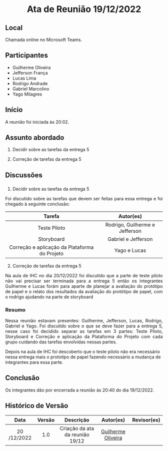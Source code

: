 <h1 align="center">Ata de Reunião 19/12/2022</h1>

## Local

Chamada online no Microsoft Teams.

## Participantes
- Guilherme Oliveira
- Jefferson França 
- Lucas Lima
- Rodrigo Andrade
- Gabriel Marcolino
- Yago Milagres

## Início

A reunião foi iniciada às 20:02.

## Assunto abordado

1. Decidir sobre as tarefas da entrega 5

2. Correção de tarefas da entrega 5

## Discussões

### 

1. Decidir sobre as tarefas da entrega 5
<p style="text-align: justify;">Foi discutido sobre as tarefas que devem ser feitas para essa entrega e foi chegado à seguinte conclusão:</p>

|                     Tarefa                      |      Autor(es)      |     
| :---------------------------------------------: | :-----------------: | 
| Teste Piloto | Rodrigo, Guilherme e Jefferson | 
|               Storyboard               |   Gabriel e Jefferson    | 
|        Correção e aplicação da Plataforma do Projeto          | Yago e Lucas | 



2. Correção de tarefas da entrega 5
<p style="text-align: justify;">Na aula de IHC no dia 20/12/2022 foi discutido que a parte de teste piloto não vai precisar ser terminada para a entrega 5 então os integrantes Guilherme e Lucas forám para aparte de planejar a avaliação do protótipo de papel e o relato dos resultados da avaliação do protótipo de papel, com o rodrigo ajudando na parte de storyboard  </p>



### Resumo
<p style="text-align: justify;">
Nessa reunião estavam presentes: Guilherme, Jefferson, Lucas, Rodrigo, Gabriel e Yago. Foi discutido sobre o que se deve fazer para a entrega 5, nesse caso foi decidido separar as tarefas em 3 partes: Teste Piloto, Storyboard e Correção e aplicação da Plataforma do Projeto com cada grupo cuidando das tarefas envolvidas nessas partes.

Depois na aula de IHC foi descoberto que o teste piloto não era necessário nessa entrega mais o prototipo de papel fazendo necessário a mudança de integrantes para essa parte.



</p>

## Conclusão
Os integrantes dão por encerrada a reunião às 20:40 do dia 19/12/2022.

## Histórico de Versão

|    Data    | Versão |            Descrição             |     Autor(es)      | Revisor(es) |
| :--------: | :----: | :------------------------------: | :----------------: | :---------: |
| 20 /12/2022 |  1.0   | Criação da ata da reunião 19/12  | [Guilherme Oliveira](https://github.com/GG555-13) |             |
